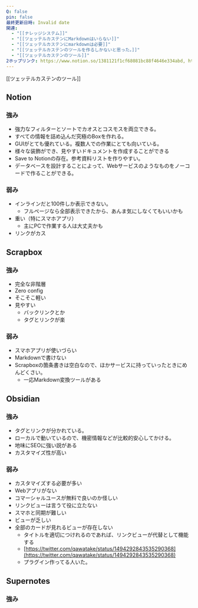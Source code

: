 ```yaml
---
Q: false
pin: false
最終更新日時: Invalid date
関連:
  - "[[ナレッジシステム]]"
  - "[[ツェッテルカステンにMarkdownはいらない]]"
  - "[[ツェッテルカステンにmarkdownは必要]]"
  - "[[ツェッテルカステンのツールを作るしかないと思った。]]"
  - "[[ツェッテルカステンのツール]]"
2ホップリンク: https://www.notion.so/1381121f1cf68081bc88f4646e334abd, https://www.notion.so/1611121f1cf6809fbcf4fdd9a96984d5, https://www.notion.so/37dc6fa32cfe48cdb6ee6c64ce354faa, https://www.notion.so/3cd021df0fe5432db1eeb34ac96356ed, https://www.notion.so/4b37b1908a4e43f1b0ce10a612bddb35, https://www.notion.so/7722a553f91d46469988e480c373f571, https://www.notion.so/9e149cc4e75744ba8873064637fa9099, https://www.notion.so/a27b512127ec4b5b9b9d5dfd96794848, https://www.notion.so/c161cce97afe49788090b1d3a76fa2ba, https://www.notion.so/c670108ea7bf43cf863b8e0e7601ca28,https://www.notion.so/13a1121f1cf6801b94cac8be0cad533b, https://www.notion.so/1661121f1cf680079deffd67ba3b684a, https://www.notion.so/a27b512127ec4b5b9b9d5dfd96794848,https://www.notion.so/a27b512127ec4b5b9b9d5dfd96794848,https://www.notion.so/1681121f1cf68065bbdada72d11798d2, https://www.notion.so/a27b512127ec4b5b9b9d5dfd96794848, https://www.notion.so/c17bd8f3efa54a9688df74ef66568856,https://www.notion.so/1621121f1cf680408a43fef4c136d269, https://www.notion.so/a27b512127ec4b5b9b9d5dfd96794848, https://www.notion.so/c17bd8f3efa54a9688df74ef66568856
---
```

  

[[ツェッテルカステンのツール]]

  

## Notion

### 強み

- 強力なフィルターとソートでカオスとコスモスを両立できる。
- すべての情報を詰め込んだ究極のBoxを作れる。
- GUIがとても優れている。複数人での作業にとても向いている。
- 様々な装飾ができ、見やすいドキュメントを作成することができる
- Save to Notionの存在。参考資料リストを作りやすい。
- データベースを設計することによって、Webサービスのようなものをノーコードで作ることができる。

### 弱み

- インラインだと100件しか表示できない。
    - フルページなら全部表示できたから、あんま気にしなくてもいいかも
- 重い（特にスマホアプリ）
    - 主にPCで作業する人は大丈夫かも
- リンクがカス

  

## Scrapbox

### 強み

- 完全な非階層
- Zero config
- そこそこ軽い
- 見やすい
    - バックリンクとか
    - タグとリンクが楽

### 弱み

- スマホアプリが使いづらい
- Markdownで書けない
- Scrapboxの箇条書きは空白なので、ほかサービスに持っていったときにめんどくさい。
    - 一応Markdown変換ツールがある

  

  

## Obsidian

### 強み

- タグとリンクが分かれている。
- ローカルで動いているので、機密情報などが比較的安心してかける。
- 地味にSEOに強い説がある
- カスタマイズ性が高い

  

### 弱み

- カスタマイズする必要が多い
- Webアプリがない
- コマーシャルユースが無料で良いのか怪しい
- リンクビューは言うて役に立たない
- スマホと同期が難しい
- ビューが乏しい
- 全部のカードが見れるビューが存在しない
    - タイトルを適切につけれるのであれば、リンクビューが代替として機能する
    - [https://twitter.com/qawatake/status/1494292843535290368](https://twitter.com/qawatake/status/1494292843535290368)
    - プラグイン作ってる人いた。

  

  

## Supernotes

### 強み